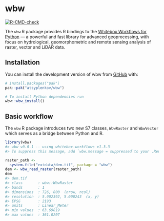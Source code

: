 
<!-- README.md is generated from README.Rmd. Please edit that file -->

# wbw

<!-- badges: start -->

[![R-CMD-check](https://github.com/atsyplenkov/wbw/actions/workflows/R-CMD-check.yaml/badge.svg)](https://github.com/atsyplenkov/wbw/actions/workflows/R-CMD-check.yaml)
<!-- badges: end -->

The `wbw` R package provides R bindings to the [Whitebox Workflows for
Python](https://www.whiteboxgeo.com/manual/wbw-user-manual/book/preface.html)
— a powerful and fast library for advanced geoprocessing, with focus on
hydrological, geomorphometric and remote sensing analysis of raster,
vector and LiDAR data.

## Installation

You can install the development version of wbw from
[GitHub](https://github.com/) with:

``` r
# install.packages("pak")
pak::pak("atsyplenkov/wbw")

# To install Python dependencies run
wbw::wbw_install()
```

## Basic workflow

The `wbw` R package introduces two new S7 classes, `WbwRaster` and
`WbwVector` which serves as a bridge between Python and R.

``` r
library(wbw)
#> wbw v0.0.1 -- using whitebox-workflows v1.3.3
#> To suppress this message, add `wbw.message = suppressed`to your .Renviron file.

raster_path <- 
  system.file("extdata/dem.tif", package = "wbw")
dem <- wbw_read_raster(raster_path)
dem
#> dem.tif 
#> class       : wbw::WbwRaster 
#> bands       : 1 
#> dimensions  : 726, 800  (nrow, ncol)
#> resolution  : 5.002392, 5.000243  (x, y)
#> EPSG        : 2193 
#> units       : Linear_Meter 
#> min values  : 63.69819 
#> max values  : 361.0207
```

